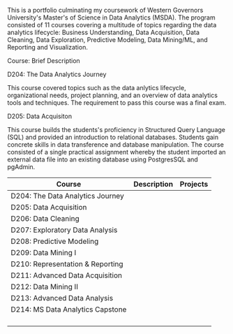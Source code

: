 This is a portfolio culminating my coursework of Western Governors University's Master's of Science in Data Analytics (MSDA). The program consisted of 11 courses covering a multitude of topics regarding the data analytics lifecycle: Business Understanding, Data Acquisition, Data Cleaning, Data Exploration, Predictive Modeling, Data Mining/ML, and Reporting and Visualization. 


Course: Brief Description


D204: The Data Analytics Journey

This course covered topics such as the data anlytics lifecycle, organizational needs, project planning, and an overview of data analytics tools and techniques. The requirement to pass this course was a final exam.

D205: Data Acquisiton

This course builds the students's proficiency in Structured Query Language (SQL) and provided an introduction to relational databases. Students gain concrete skills in data transference and database manipulation. The course consisted of a single practical assignment whereby the student imported an external data file into an existing database using PostgresSQL and pgAdmin.

| Course  | Description  |  Projects |
|---|---|---|
| D204: The Data Analytics Journey  |   |   |  
| D205: Data Acquisition  |   |   |   
| D206: Data Cleaning  |   |   | 
| D207: Exploratory Data Analysis  |   |   | 
| D208: Predictive Modeling  |   |   | 
| D209: Data Mining I  |   |   | 
| D210: Representation & Reporting  |   |   | 
| D211: Advanced Data Acquisition  |   |   | 
| D212: Data Mining II  |   |   | 
| D213: Advanced Data Analysis  |   |   | 
| D214: MS Data Analytics Capstone  |   |   | 
|   |   |   | 
|   |   |   | 
|   |   |   | 
|   |   |   | 
